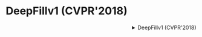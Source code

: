 # DeepFillv1 (CVPR'2018)

<!-- [ALGORITHM] -->

<details>
<summary align="right">DeepFillv1 (CVPR'2018)</summary>

```bibtex
@inproceedings{yu2018generative,
  title={Generative image inpainting with contextual attention},
  author={Yu, Jiahui and Lin, Zhe and Yang, Jimei and Shen, Xiaohui and Lu, Xin and Huang, Thomas S},
  booktitle={Proceedings of the IEEE conference on computer vision and pattern recognition},
  pages={5505--5514},
  year={2018}
}
```

</details>
